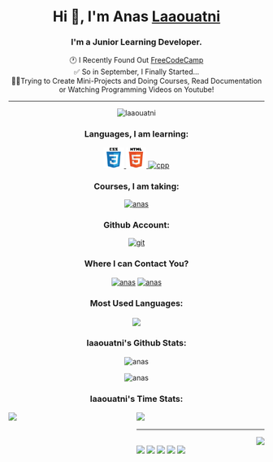 <!--Hi, I’m @Laaouatni-->

<h1 align="center">Hi 👋, I'm Anas <a href="https://github.com/Laaouatni" target="_blank">Laaouatni</a></h1>

<h3 align="center">I'm a Junior Learning Developer.</h3>

<p align="center">🕐 I Recently Found Out <u>FreeCodeCamp</u><br> ✅ So in September, I Finally Started...<br>👨‍💻Trying to Create Mini-Projects and Doing Courses, Read Documentation or Watching Programming Videos on Youtube!</p>

<hr>
<p align="center"> <img src="https://komarev.com/ghpvc/?username=laaouatni&label=Profile%20views&color=0e75b6&style=flat" alt="laaouatni" /> </p>
<h3 align="center">Languages, I am learning:</h3>
<p align="center">
    <a href="https://www.w3schools.com/css/" target="_blank"> <img src="https://raw.githubusercontent.com/devicons/devicon/master/icons/css3/css3-original-wordmark.svg" alt="css3" width="40" height="40" /> </a>
    <a href="https://www.w3.org/html/" target="_blank"> <img src="https://raw.githubusercontent.com/devicons/devicon/master/icons/html5/html5-original-wordmark.svg" alt="html5" width="40" height="40" /> </a>
    <a href="https://www.cplusplus.com/" target="_blank"> <img src="https://cdn.freebiesupply.com/logos/large/2x/c-logo-png-transparent.png" alt="cpp" height="32" /> </a>
    <!-- <a href="https://developer.mozilla.org/en-US/docs/Web/JavaScript" target="_blank"> <img src="https://raw.githubusercontent.com/devicons/devicon/master/icons/javascript/javascript-original.svg" alt="javascript" width="40" height="40" /> </a> -->
</p>

<h3 align="center">Courses, I am taking:</h3>
<p align="center">
    <a href="https://github.com/Laaouatni/myCode/tree/main/HTML-CSS/Corsi-HTML/FreeCodeCamp.org" target="_blank"> <img src="https://avatars3.githubusercontent.com/u/9892522?s=280&v=4" alt="anas" width="40" height="40" /> </a>
</p>
<h3 align="center">Github Account:</h3>
<p align="center">
    <!--     <a href="https://git-scm.com/" target="_blank"> <img src="https://www.vectorlogo.zone/logos/git-scm/git-scm-icon.svg" alt="git" width="40" height="40" /> </a> -->
    <a href="https://github.com/Laaouatni" target="_blank"> <img src="https://logos-download.com/wp-content/uploads/2016/09/GitHub_logo.png" alt="git" width="40" height="40" /> </a>
</p>

<h3 align="center">Where I can Contact You?</h3>
<p align="center">
    <a href="https://linkedin.com/in/anas-laaouatni" target="blank"><img align="center" src="https://raw.githubusercontent.com/rahuldkjain/github-profile-readme-generator/master/src/images/icons/Social/linked-in-alt.svg" alt="anas" height="30" width="40" /></a>
    <a href="mailto:laaouatni.anas@outlook.it" target="blank"><img align="center" src="https://www.google.com/gmail/about/static/images/logo-gmail.png?cache=1adba63" alt="anas" width="42" /></a>
</p>


<h3 align="center">Most Used Languages:</h3>

<!--
<p align="center"><img align="center" src="https://github-readme-stats.vercel.app/api/top-langs?username=Laaouatni&show_icons=true&locale=en&layout=compact" alt="anas" /></p>
    <p align="center"><a href="https://github.com/Laaouatni">-->
<p align="center">
    <img align="center" src="https://github-readme-stats.vercel.app/api/top-langs/?username=Laaouatni" />
    </a>
</p>
<h3 align="center">laaouatni's Github Stats:</h3>
<p align="center"><img align="center" src="https://github-readme-stats.vercel.app/api?username=Laaouatni&show_icons=true&hide_border=true" alt="anas" /></p>

<p align="center">
<img align="center" src="https://github-profile-trophy.vercel.app/?username=Laaouatni" alt="anas" />
</p>

<h3 align="center">laaouatni's Time Stats:</h3>
<div style="display: grid; grid-template-columns: 1fr 1fr;">
<div>
<a href="https://wakatime.com"><img src="https://wakatime.com/share/@350b968c-4c68-4401-ad27-cb1cae388bbf/03bae6f1-10e9-4f3a-b167-02ec71c4efc5.png" /></a>
</div>
<div>
<a href="https://wakatime.com"><img src="https://wakatime.com/share/@350b968c-4c68-4401-ad27-cb1cae388bbf/ea2aee3f-66da-485e-9415-f7aaaa461e47.png" /></a>
<div>
</div>
<!--<p><img align="center" src="https://github-readme-stats.vercel.app/api/top-langs?username=laaouatni&show_icons=true&locale=en&layout=compact" alt="laaouatni" /></p>-->
<hr>

<a href="https://github.com/Laaouatni/MyCode" title="myCode laaouatni"><img align="right" height="115" src="https://github-readme-stats.vercel.app/api/pin/?username=Laaouatni&repo=MyCode&theme=gotham"></a>

<!--
<hr>

<h3 align="center">Tree of 'myCode' Repesitory:</h3>


```
C:.
├───.vs
│   └───myCode-1
│       └───v16
│           └───ipch
│               └───AutoPCH
│                   └───ceae9151b52fdc49
├───.vscode
├───Android-App
│   ├───No-Code
│   │   └───SketchWare
│   │       └───Adhan-App
│   │           └───blocks
│   │               ├───JAVA
│   │               │   └───MainActivityJAVA
│   │               │       ├───VERSIONE_ATTUALE        
│   │               │       └───VERSIONI_VECCHIE        
│   │               └───XML
│   │                   ├───VERSIONE_ATTUALE
│   │                   └───VERSIONE_VECCHIE
│   └───With-Code
├───C++
│   ├───complex-things
│   │   ├───3x+1algoritm
│   │   │   ├───Beta-Con-Testo
│   │   │   ├───Versione+Grafica
│   │   │   ├───Versione-Con-Calcoli
│   │   │   └───Versione-Minimal
│   │   ├───GeneratoreRandom
│   │   │   ├───letterGenerator
│   │   │   ├───PasswordGenerator
│   │   │   │   ├───IndovinaLaPassword
│   │   │   │   └───Random
│   │   │   │       ├───RandomMaiuscolo
│   │   │   │       └───RandomMinuscolo
│   │   │   └───PinGenerator
│   │   └───GraficiVisuali
│   │       ├───3x+1GraficoX
│   │       └───RandomGraficoX
│   ├───Esercizi-Base
│   │   ├───0-CIAO+NOME[laaouatni]
│   │   │   ├───[0.1]ciao-nome_(cout)[laaouatni]
│   │   │   └───[0.2]ciao-nome_(printf)[laaouatni]
│   │   ├───1-ciao-nome-INPUT[laaouatni]
│   │   ├───2-Multi-Linea_Output[laaouatni]
│   │   │   ├───[2.1]multi-linea-NORMAL_[laaouatni].cpp
│   │   │   ├───[2.2]multi-linea_ANSI-ESCAPE
│   │   │   └───[2.3]multi-linea-FOR
│   │   ├───3-OperazioniAritmetiche
│   │   │   ├───AddizioneVariabile
│   │   │   │   ├───Input
│   │   │   │   └───Normal
│   │   │   ├───assegnazioneVariabile
│   │   │   │   ├───Input
│   │   │   │   └───Normal
│   │   │   ├───MoltiplicazioneVariabile
│   │   │   │   ├───Input
│   │   │   │   └───Normal
│   │   │   └───SottrazioneVariabile
│   │   │       ├───Input
│   │   │       └───Normal
│   │   ├───6-SpazioOgniCarattereStringa
│   │   ├───7-Array
│   │   └───8-SystemFunzione
│   │       ├───apriTerminale-system[laaouatni]
│   │       │   ├───apriTerminale+altrocomando
│   │       │   ├───apriTerminale-normal
│   │       │   └───apriTerminale_Loop[laaouatni]
│   │       │       ├───apriTerminale_FOR
│   │       │       └───apriTerminale_While
│   │       ├───cancellaTestoPrecedente_System
│   │       ├───premiUnTastoPerContinuare_System
│   │       └───SpegniComputer
│   └───ProgrammazioneRisorse
│       ├───ArrayAlfabeto
│       ├───ColoriC++
│       └───KeyDefine
├───HTML-CSS
│   ├───Corsi-HTML
│   │   └───FreeCodeCamp.org
│   │       ├───0Basic-HTML-and-HTML5
│   │       │   ├───0-Livello-FreeCodeCamp
│   │       │   ├───1-Livello-FreeCodeCamp
│   │       │   ├───10-Livello-FreeCodeCamp
│   │       │   ├───11-Livello-FreeCodeCamp
│   │       │   ├───12-Livello-FreeCodeCamp
│   │       │   ├───13-Livello-FreeCodeCamp
│   │       │   ├───14-Livello-FreeCodeCamp
│   │       │   ├───15-LivelloFreeCodeCamp
│   │       │   ├───16-Livello-FreeCodeCamp
│   │       │   ├───17-Livello-FreeCodeCamp
│   │       │   ├───18-Livello-FreeCodeCamp
│   │       │   ├───19-Livello-FreeCodeCamp
│   │       │   ├───2-Livello-FreeCodeCamp
│   │       │   ├───20-Livello-FreeCodeCamp
│   │       │   ├───21-Livello-FreeCodeCamp
│   │       │   ├───22-Livello-FreeCodeCamp
│   │       │   ├───23-Livello-FreeCodeCamp
│   │       │   ├───24-Livello-FreeCodeCamp
│   │       │   ├───25-Livello-FreeCodeCamp
│   │       │   ├───26-Livello-FreeCodeCamp
│   │       │   ├───27-Livello-FreeCodeCamp
│   │       │   ├───3-Livello-FreeCodeCamp
│   │       │   ├───4-Livello-FreeCodeCamp
│   │       │   ├───5-Livello-FreeCodeCamp
│   │       │   ├───6-Livello-FreeCodeCamp
│   │       │   ├───7-Livello-FreeCodeCamp
│   │       │   ├───8-Livello-FreeCodeCamp
│   │       │   └───9-Livello-FreeCodeCamp
│   │       ├───1Basic-CSS
│   │       │   ├───28-Livello-FreeCodeCamp(0)
│   │       │   ├───29-Livello-FreeCodeCamp(1)
│   │       │   ├───30-Livello-FreeCodeCamp(2)
│   │       │   ├───31-Livello-FreeCodeCamp(3)
│   │       │   ├───32-Livello-FreeCodeCamp(4)
│   │       │   ├───33-Livello-FreeCodeCamp(5)
│   │       │   ├───34-Livello-FreeCodeCamp(6)
│   │       │   ├───35-Livello-FreeCodeCamp(7)
│   │       │   ├───36-Livello-FreeCodeCamp(8)
│   │       │   ├───37-Livello-FreeCodeCamp(9)
│   │       │   ├───38-Livello-FreeCodeCamp(10)
│   │       │   ├───39-Livello-FreeCodeCamp(11)
│   │       │   ├───40-Livello-FreeCodeCamp(12)
│   │       │   ├───41-Livello-FreeCodeCamp(13)
│   │       │   ├───42-Livello-FreeCodeCamp(14)
│   │       │   ├───43-Livello-FreeCodeCamp(15)
│   │       │   ├───44-Livello-FreeCodeCamp(16)
│   │       │   ├───45-Livello-FreeCodeCamp(17)
│   │       │   ├───46-Livello-FreeCodeCamp(18)
│   │       │   ├───47-Livello-FreeCodeCamp(19)
│   │       │   ├───48-Livello-FreeCodeCamp(20)
│   │       │   ├───49-Livello-FreeCodeCamp(21)
│   │       │   ├───50-Livello-FreeCodeCamp(22)
│   │       │   ├───51-Livello-FreeCodeCamp(23)
│   │       │   ├───52-Livello-FreeCodeCamp(24)
│   │       │   ├───53-Livello-FreeCodeCamp(25)
│   │       │   ├───54-Livello-FreeCodeCamp(26)
│   │       │   ├───55-Livello-FreeCodeCamp(27)
│   │       │   ├───56-Livello-FreeCodeCamp(28)
│   │       │   ├───57-Livello-FreeCodeCamp(29)
│   │       │   ├───58-Livello-FreeCodeCamp(30)
│   │       │   ├───59-Livello-FreeCodeCamp(31)
│   │       │   ├───60-Livello-FreeCodeCamp(32)
│   │       │   ├───61-Livello-FreeCodeCamp(33)
│   │       │   ├───62-Livello-FreeCodeCamp(34)
│   │       │   ├───63-Livello-FreeCodeCamp(35)
│   │       │   ├───64-Livello-FreeCodeCamp(36)
│   │       │   ├───65-Livello-FreeCodeCamp(37)
│   │       │   ├───66-Livello-FreeCodeCamp(38)
│   │       │   ├───67-Livello-FreeCodeCamp(39)
│   │       │   ├───68-Livello-FreeCodeCamp(40)
│   │       │   ├───69-Livello-FreeCodeCamp(41)
│   │       │   ├───70-Livello-FreeCodeCamp(42)
│   │       │   └───71-Livello-FreeCodeCamp(43)
│   │       └───2Applied-Visual-Design
│   │           ├───100-Livello-FreeCodeCamp(28)
│   │           ├───101-Livello-FreeCodeCamp(29)
│   │           ├───102-Livello-FreeCodeCamp(30)
│   │           ├───103-Livello-FreeCodeCamp(31)
│   │           ├───72-Livello-FreeCodeCamp(0)
│   │           ├───73-Livello-FreeCodeCamp(1)
│   │           ├───74-Livello-FreeCodeCamp(2)
│   │           ├───75-Livello-FreeCodeCamp(3)
│   │           ├───76-Livello-FreeCodeCamp(4)
│   │           ├───77-Livello-FreeCodeCamp(5)
│   │           ├───78-Livello-FreeCodeCamp(6)
│   │           ├───79-Livello-FreeCodeCamp(7)
│   │           ├───80-Livello-FreeCodeCamp(8)
│   │           ├───81-Livello-FreeCodeCamp(9)
│   │           ├───82-Livello-FreeCodeCamp(10)
│   │           ├───83-Livello-FreeCodeCamp(11)
│   │           ├───84-Livello-FreeCodeCamp(12)
│   │           ├───85-[SBAGLIATO]-Livello-FreeCodeCamp(13)
│   │           ├───86-Livello-FreeCodeCamp(14)
│   │           ├───87-Livello-FreeCodeCamp(15)
│   │           ├───88-Livello-FreeCodeCamp(16)
│   │           ├───89-Livello-FreeCodeCamp(17)
│   │           ├───90-Livello-FreeCodeCamp(18)
│   │           ├───91-Livello-FreeCodeCamp(19)
│   │           ├───92-Livello-FreeCodeCamp(20)
│   │           ├───93-Livello-FreeCodeCamp(21)
│   │           ├───94-Livello-FreeCodeCamp(22)
│   │           ├───95-Livello-FreeCodeCamp(23)
│   │           ├───96-Livello-FreeCodeCamp(24)
│   │           ├───97-Livello-FreeCodeCamp(25)
│   │           ├───98-Livello-FreeCodeCamp(26)
│   │           └───99-Livello-FreeCodeCamp(27)
│   └───RisorseProgrammazioneHTML
│       └───TAG
│           ├───!DOCTYPE
│           ├───HeaderTags
│           │   ├───H1
│           │   ├───H2
│           │   ├───H3
│           │   ├───H4
│           │   ├───H5
│           │   └───H6
│           ├───JustForFun
│           └───META
└───JavaScript
```
-->

<!--<img style="display: inline-block;" src="https://img.shields.io/github/followers/Laaouatni?label=Follow" />-->
<br>
<img style="display: inline-block;" src="https://img.shields.io/badge/-HTML5-E34F26?style=flat&logo=html5&logoColor=white"> <img style="display: inline-block;" src="https://img.shields.io/badge/-CSS3-1572B6?style=flat&logo=css3&logoColor=white">
<img style="display: inline-block;" src="http://img.shields.io/badge/-Github-000000?style=flat&logo=github&logoColor=FFFFFF">
<img style="display: inline-block;" src="http://img.shields.io/badge/-VS%20Code-007ACC?style=flat&logo=visual%20studio%20code&logoColor=white">
<img style="display: inline-block;" src="https://img.shields.io/badge/-C%20&%20C++-659ad2?style=flat&logo=c%2B%2B&logoColor=ffffff">

<!---
Laaouatni/Laaouatni is a ✨ special ✨ repository because its `README.md` (this file) appears on your GitHub profile.
You can click the Preview link to take a look at your changes.
--->
